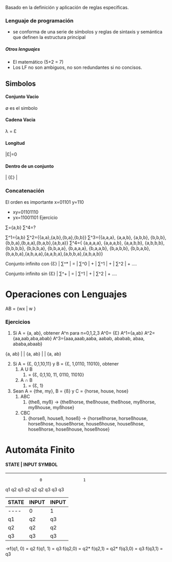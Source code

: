 Basado en la definición y aplicación de reglas especificas.

### Lenguaje de programación
- se conforma de una serie de símbolos y reglas de sintaxis y semántica que definen la estructura principal 

##### Otros lenguajes
- El matemático (5+2 = 7)
- Los LF no son ambiguos, no son redundantes si no concisos.

## Simbolos
#### Conjunto Vacio
∅ es el simbolo
#### Cadena Vacia
λ = Ɛ
#### Longitud
|Ɛ|=0
#### Dentro de un conjunto
| {Ɛ} |


### Concatenación
El orden es importante
x=01101
y=110

- xy=01101110
- yx=11001101
Ejercicio

∑={a,b}
∑^4=?

∑^1={a,b}
∑^2={{a,a},{a,b},{b,a},{b,b}}
∑^3={{a,a,a}, {a,a,b}, {a,b,b}, {b,b,b}, {b,b,a},{b,a,a},{b,a,b},{a,b,a}}
∑^4={ {a,a,a,a}, {a,a,a,b}, {a,a,b,b}, {a,b,b,b}, {b,b,b,b}, {b,b,b,a}, {b,b,a,a}, {b,a,a,a}, {b,a,a,b}, {b,a,b,b}, {b,b,a,b},{b,a,b,a},{a,b,a,a},{a,a,b,a},{a,b,b,a},{a,b,a,b}}

Conjunto infinito con {Ɛ}
| ∑^* | =  | ∑^0 | + | ∑^1 | + | ∑^2 | + ....

Conjunto infinito sin {Ɛ}
| ∑^+ | =  | ∑^1 | + | ∑^2 | + ....

# Operaciones con Lenguajes
AB = {wx | w  }


### Ejercicios
1. Si A = {a, ab}, obtener A^n para n=0,1,2,3
A^0= {Ɛ}
A^1={a,ab}
A^2={aa,aab,aba,abab}
A^3={aaa,aaab,aaba, aabab, ababab, abaa, ababa,abaab}

{a, ab}
 |    |
{a, ab}
 |    |
{a, ab}

2. Si A = {Ɛ, 0,1,10,11} y B = {Ɛ, 1,0110, 11010}, obtener 
	1. A U B
		1. = {Ɛ, 0,1,10, 11, 0110, 11010}
	2. A ∩ B
		1. = {Ɛ, 1}
3. Sean A = {the, my}, B = {ß} y C = {horse, house, hose}
	1. ABC
		1. {theß, myß} -> {theßhorse, theßhouse, theßhose, myßhorse, myßhouse, myßhose}
	2. CBC
		1. {horseß, houseß, hoseß} -> {horseßhorse, horseßhouse, horseßhose, houseßhorse, houseßhouse, houseßhose, hoseßhorse, hoseßhouse, hoseßhose}

# Automáta Finito

#### STATE  | INPUT SYMBOL
-----------------------
                   0                  1
q1                q2               q3
q2               q2               q2
q3               q3               q3

| STATE | INPUT | INPUT |
| ----- | ----- | ----- |
| ----  | 0     | 1     |
| q1    | q2    | q3    |
| q2    | q2    | q2    |
| q3    | q3    | q3    |

->f(q1, 0) = q2
f(q1, 1) = q3
f(q2,0) = q2*
f(q2,1) = q2*
f(q3,0) = q3
f(q3,1) = q3